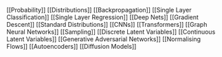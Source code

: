 [[Probability]]
[[Distributions]]
[[Backpropagation]]
[[Single Layer Classification]]
[[Single Layer Regression]]
[[Deep Nets]]
[[Gradient Descent]]
[[Standard Distributions]]
[[CNNs]]
[[Transformers]]
[[Graph Neural Networks]]
[[Sampling]]
[[Discrete Latent Variables]]
[[Continuous Latent Variables]]
[[Generative Adversarial Networks]]
[[Normalising Flows]]
[[Autoencoders]]
[[Diffusion Models]]
